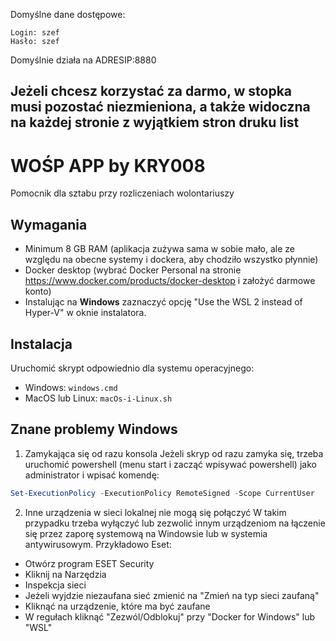 Domyślne dane dostępowe:

```
Login: szef 
Hasło: szef 
```

Domyślnie działa na ADRESIP:8880

## Jeżeli chcesz korzystać za darmo, w stopka musi pozostać niezmieniona, a także widoczna na każdej stronie z wyjątkiem stron druku list

# WOŚP APP by KRY008
Pomocnik dla sztabu przy rozliczeniach wolontariuszy

## Wymagania
- Minimum 8 GB RAM (aplikacja zużywa sama w sobie mało, ale ze względu na obecne systemy i dockera, aby chodziło wszystko płynnie)
- Docker desktop (wybrać Docker Personal na stronie https://www.docker.com/products/docker-desktop i założyć darmowe konto)
- Instalując na **Windows** zaznaczyć opcję "Use the WSL 2 instead of Hyper-V" w oknie instalatora.

## Instalacja
Uruchomić skrypt odpowiednio dla systemu operacyjnego:
- Windows: `windows.cmd`
- MacOS lub Linux: `macOs-i-Linux.sh`

## Znane problemy Windows
1. Zamykająca się od razu konsola
Jeżeli skryp od razu zamyka się, trzeba uruchomić powershell (menu start i zacząć wpisywać powershell) jako administrator i wpisać komendę:
```powershell
Set-ExecutionPolicy -ExecutionPolicy RemoteSigned -Scope CurrentUser
```
2. Inne urządzenia w sieci lokalnej nie mogą się połączyć
W takim przypadku trzeba wyłączyć lub zezwolić innym urządzeniom na łączenie się przez zaporę systemową na Windowsie lub w systemia antywirusowym.
Przykładowo Eset: 
- Otwórz program ESET Security
- Kliknij na Narzędzia
- Inspekcja sieci
- Jeżeli wyjdzie niezaufana sieć zmienić na "Zmień na typ sieci zaufaną"
- Kliknąć na urządzenie, które ma być zaufane
- W regułach kliknąć "Zezwól/Odblokuj" przy "Docker for Windows" lub "WSL"